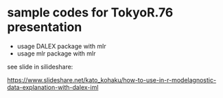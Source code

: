 # sample codes for TokyoR.76 presentation

* usage DALEX package with mlr
* usage mlr package with mlr

see slide in silideshare:

https://www.slideshare.net/kato_kohaku/how-to-use-in-r-modelagnostic-data-explanation-with-dalex-iml
